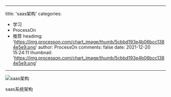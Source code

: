 
---
title: 'saas架构'
categories: 
 - 学习
 - ProcessOn
 - 推荐
headimg: 'https://img.processon.com/chart_image/thumb/5cbbd193e4b06bcc1384e5e9.png'
author: ProcessOn
comments: false
date: 2021-12-20 15:24:11
thumbnail: 'https://img.processon.com/chart_image/thumb/5cbbd193e4b06bcc1384e5e9.png'
---

<div>   
<img class="thumb" alt="saas架构" src="https://img.processon.com/chart_image/thumb/5cbbd193e4b06bcc1384e5e9.png" referrerpolicy="no-referrer">
<p>saas系统架构</p>  
</div>
            